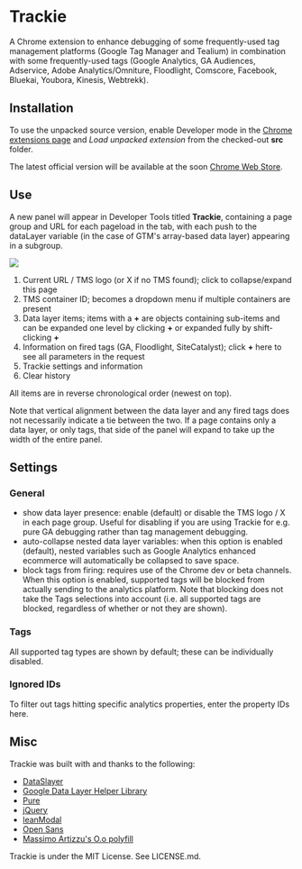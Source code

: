 Trackie
==========

A Chrome extension to enhance debugging of some frequently-used tag management platforms (Google Tag Manager and Tealium) in combination with some frequently-used tags (Google Analytics, GA Audiences, Adservice, Adobe Analytics/Omniture, Floodlight, Comscore, Facebook, Bluekai, Youbora, Kinesis, Webtrekk).

Installation
------------
To use the unpacked source version, enable Developer mode in the [Chrome extensions page](chrome://extensions/) and *Load unpacked extension* from the checked-out **src** folder.

The latest official version will be available at the soon [Chrome Web Store](https://chrome.google.com).

Use
---
A new panel will appear in Developer Tools titled **Trackie**, containing a page group and URL for each pageload in the tab, with each push to the dataLayer variable (in the case of GTM's array-based data layer) appearing in a subgroup.

![](https://i.imgur.com/AG7VjK8.png)

1. Current URL / TMS logo (or X if no TMS found); click to collapse/expand this page
2. TMS container ID; becomes a dropdown menu if multiple containers are present
3. Data layer items; items with a **+** are objects containing sub-items and can be expanded one level by clicking **+** or expanded fully by shift-clicking **+**
4. Information on fired tags (GA, Floodlight, SiteCatalyst); click **+** here to see all parameters in the request
5. Trackie settings and information
6. Clear history

All items are in reverse chronological order (newest on top).

Note that vertical alignment between the data layer and any fired tags does not necessarily indicate a tie between the two. If a page contains only a data layer, or only tags, that side of the panel will expand to take up the width of the entire panel.

Settings
--------
### General
- show data layer presence: enable (default) or disable the TMS logo / X in each page group. Useful for disabling if you are using Trackie for e.g. pure GA debugging rather than tag management debugging.
- auto-collapse nested data layer variables: when this option is enabled (default), nested variables such as Google Analytics enhanced ecommerce will automatically be collapsed to save space.
- block tags from firing: requires use of the Chrome dev or beta channels. When this option is enabled, supported tags will be blocked from actually sending to the analytics platform. Note that blocking does not take the Tags selections into account (i.e. all supported tags are blocked, regardless of whether or not they are shown).

### Tags
All supported tag types are shown by default; these can be individually disabled.

### Ignored IDs
To filter out tags hitting specific analytics properties, enter the property IDs here.

Misc
----
Trackie was built with and thanks to the following:
- [DataSlayer](https://github.com/sean-adams/dataslayer)
- [Google Data Layer Helper Library](https://github.com/google/data-layer-helper)
- [Pure](http://purecss.io/)
- [jQuery](http://jquery.com/)
- [leanModal](http://leanmodal.finelysliced.com.au/)
- [Open Sans](http://www.google.com/fonts/specimen/Open+Sans)
- [Massimo Artizzu's O.o polyfill](https://github.com/MaxArt2501/object-observe)

Trackie is under the MIT License. See LICENSE.md.
